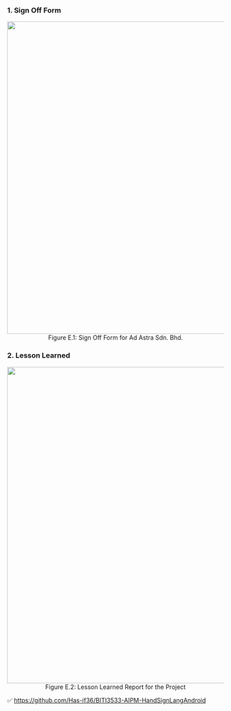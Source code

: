 ### 1. Sign Off Form
<p align="center">
  <img width="603" height="727" src="https://user-images.githubusercontent.com/55343638/150642469-779e3533-b60b-4a66-9129-1f1990fdaaee.png">
  <br>
  Figure E.1: Sign Off Form for Ad Astra Sdn. Bhd.
</p>

### 2. Lesson Learned
<p align="center">
  <img width="602" height="736" src="https://user-images.githubusercontent.com/55343638/150642579-e772d7a3-6e01-4295-b587-aabadb3dba75.png">
  <br>
  Figure E.2: Lesson Learned Report for the Project
</p>

:white_check_mark: https://github.com/Has-if36/BITI3533-AIPM-HandSignLangAndroid
